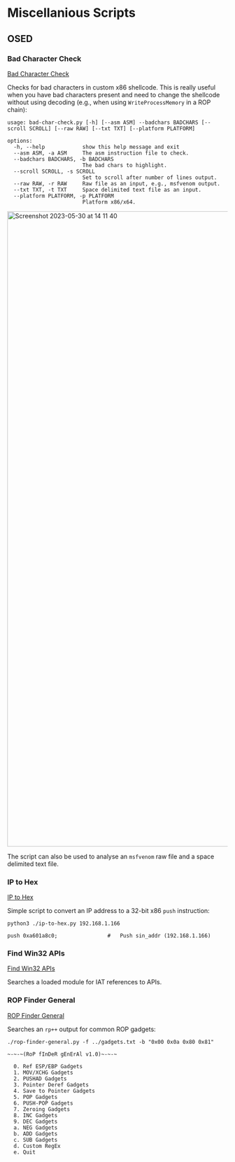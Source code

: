 # Miscellanious Scripts

## OSED

### Bad Character Check

[Bad Character Check](https://github.com/plackyhacker/misc-scripts/blob/main/osed/bad-char-check.py)

Checks for bad characters in custom x86 shellcode. This is really useful when you have bad characters present and need to change the shellcode without using decoding (e.g., when using `WriteProcessMemory` in a ROP chain):

```
usage: bad-char-check.py [-h] [--asm ASM] --badchars BADCHARS [--scroll SCROLL] [--raw RAW] [--txt TXT] [--platform PLATFORM]

options:
  -h, --help            show this help message and exit
  --asm ASM, -a ASM     The asm instruction file to check.
  --badchars BADCHARS, -b BADCHARS
                        The bad chars to highlight.
  --scroll SCROLL, -s SCROLL
                        Set to scroll after number of lines output.
  --raw RAW, -r RAW     Raw file as an input, e.g., msfvenom output.
  --txt TXT, -t TXT     Space delimited text file as an input.
  --platform PLATFORM, -p PLATFORM
                        Platform x86/x64.
```

<img width="1453" alt="Screenshot 2023-05-30 at 14 11 40" src="https://github.com/plackyhacker/misc-scripts/assets/42491100/dcfdae6b-c197-48bb-b1cb-e076ac4bec05">

The script can also be used to analyse an `msfvenom` raw file and a space delimited text file.

### IP to Hex

[IP to Hex](https://github.com/plackyhacker/misc-scripts/blob/main/osed/ip-to-hex.py)

Simple script to convert an IP address to a 32-bit x86 `push` instruction:

```
python3 ./ip-to-hex.py 192.168.1.166  

push 0xa601a8c0;                #   Push sin_addr (192.168.1.166)
```

### Find Win32 APIs

[Find Win32 APIs](https://github.com/plackyhacker/misc-scripts/blob/main/osed/find-win32-apis.py)

Searches a loaded module for IAT references to APIs.

### ROP Finder General

[ROP Finder General](https://github.com/plackyhacker/misc-scripts/blob/main/osed/rop-finder-general.py)

Searches an `rp++` output for common ROP gadgets:

```
./rop-finder-general.py -f ../gadgets.txt -b "0x00 0x0a 0x80 0x81"

~-~-~(RoP fInDeR gEnErAl v1.0)~-~-~

  0. Ref ESP/EBP Gadgets
  1. MOV/XCHG Gadgets
  2. PUSHAD Gadgets
  3. Pointer Deref Gadgets
  4. Save to Pointer Gadgets
  5. POP Gadgets
  6. PUSH-POP Gadgets
  7. Zeroing Gadgets
  8. INC Gadgets
  9. DEC Gadgets
  a. NEG Gadgets
  b. ADD Gadgets
  c. SUB Gadgets
  d. Custom RegEx
  e. Quit
```
